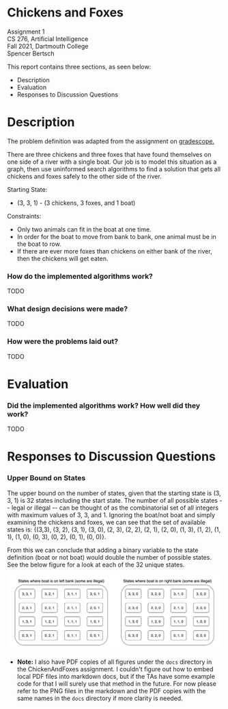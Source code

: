 # Chickens and Foxes

Assignment 1  
CS 276, Artificial Intelligence  
Fall 2021, Dartmouth College  
Spencer Bertsch

This report contains three sections, as seen below:
* Description
* Evaluation
* Responses to Discussion Questions

# Description

The problem definition was adapted from the assignment on [gradescope.](https://www.gradescope.com/courses/297527/assignments/1483539/submissions/new)

There are three chickens and three foxes that have found themselves on one side of a river with a single boat.
Our job is to model this situation as a graph, then use uninformed search algorithms to find a solution that gets all chickens and foxes safely to the other side of the river.

Starting State:
* (3, 3, 1) - (3 chickens, 3 foxes, and 1 boat)

Constraints:
* Only two animals can fit in the boat at one time.
* In order for the boat to move from bank to bank, one animal must be in the boat to row.
* If there are ever more foxes than chickens on either bank of the river, then the chickens will get eaten.

### How do the implemented algorithms work? 

TODO 

### What design decisions were made?

TODO 

### How were the problems laid out? 

TODO 


# Evaluation

### Did the implemented algorithms work? How well did they work? 

TODO 

# Responses to Discussion Questions

### Upper Bound on States

The upper bound on the number of states, given that the starting state is (3, 3, 1) is 32 states including the start state.
The number of all possible states -- legal or illegal -- can be thought of as the combinatorial set of all integers with
maximum values of 3, 3, and 1. Ignoring the boat/not boat and simply examining the chickens and foxes, we can see that the set of available states
is: {(3,3), (3, 2), (3, 1), (3, 0), (2, 3), (2, 2), (2, 1), (2, 0), (1, 3), (1, 2), (1, 1), (1, 0), (0, 3), (0, 2), (0, 1), (0, 0)}.

From this we can conclude that adding a binary variable to the state definition (boat or not boat) would double the number of possible states.
See the below figure for a look at each of the 32 unique states.

![alt text](https://github.com/spencerbertsch1/AI/blob/main/ChickensAndFoxes/docs/all_vertices.png?raw=true)

* **Note:** I also have PDF copies of all figures under the `docs` directory in the ChickenAndFoxes assignment. I couldn't figure out
  how to embed local PDF files into markdown docs, but if the TAs have some example code for that I will surely use that method
  in the future. For now please refer to the PNG files in the markdown and the PDF copies with the same names in the `docs` directory if more clarity is needed. 


